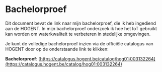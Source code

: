 # Bachelorproef

Dit document bevat de link naar mijn bachelorproef, die ik heb ingediend aan de HOGENT. In mijn bachelorproef onderzoek ik hoe het IoT gebruikt kan worden om waterkwaliteit te verbeteren in stedelijke omgevingen.

Je kunt de volledige bachelorproef inzien via de officiële catalogus van HOGENT door op de onderstaande link te klikken:

**Bachelorproef**: [https://catalogus.hogent.be/catalog/hog01:003132264](https://catalogus.hogent.be/catalog/hog01:003132264)
